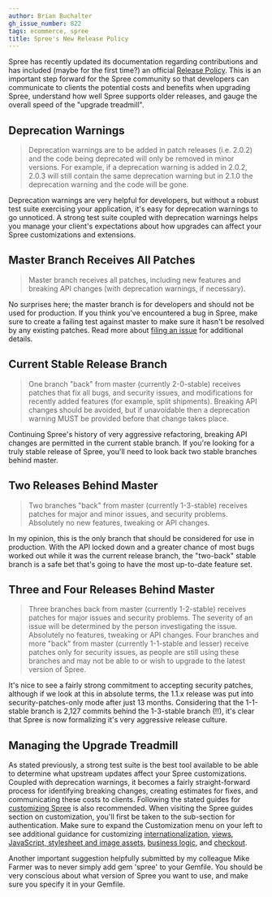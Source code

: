 ```yaml
---
author: Brian Buchalter
gh_issue_number: 822
tags: ecommerce, spree
title: Spree's New Release Policy
---
```


Spree has recently updated its documentation regarding contributions and has included (maybe for the first time?) an official [Release Policy](http://guides.spreecommerce.com/developer/contributing.html#sprees-release-policy). This is an important step forward for the Spree community so that developers can communicate to clients the potential costs and benefits when upgrading Spree, understand how well Spree supports older releases, and gauge the overall speed of the "upgrade treadmill".

## Deprecation Warnings

>
> Deprecation warnings are to be added in patch releases (i.e. 2.0.2) and the code being deprecated will only be removed in minor versions. For example, if a deprecation warning is added in 2.0.2, 2.0.3 will still contain the same deprecation warning but in 2.1.0 the deprecation warning and the code will be gone.
>

Deprecation warnings are very helpful for developers, but without a robust test suite exercising your application, it's easy for deprecation warnings to go unnoticed. A strong test suite coupled with deprecation warnings helps you manage your client's expectations about how upgrades can affect your Spree customizations and extensions.

## Master Branch Receives All Patches

>
> Master branch receives all patches, including new features and breaking API changes (with deprecation warnings, if necessary).
>

No surprises here; the master branch is for developers and should not be used for production. If you think you've encountered a bug in Spree, make sure to create a failing test against master to make sure it hasn't be resolved by any existing patches. Read more about [filing an issue](http://guides.spreecommerce.com/developer/contributing.html#filing-an-issue) for additional details.

## Current Stable Release Branch

>
> One branch "back" from master (currently 2-0-stable) receives patches that fix all bugs, and security issues, and modifications for recently added features (for example, split shipments). Breaking API changes should be avoided, but if unavoidable then a deprecation warning MUST be provided before that change takes place.
>

Continuing Spree's history of very aggressive refactoring, breaking API changes are permitted in the current stable branch. If you're looking for a truly stable release of Spree, you'll need to look back two stable branches behind master.

## Two Releases Behind Master

>
> Two branches "back" from master (currently 1-3-stable) receives patches for major and minor issues, and security problems. Absolutely no new features, tweaking or API changes.
>

In my opinion, this is the only branch that should be considered for use in production. With the API locked down and a greater chance of most bugs worked out while it was the current release branch, the "two-back" stable branch is a safe bet that's going to have the most up-to-date feature set.

## Three and Four Releases Behind Master

>
> Three branches back from master (currently 1-2-stable) receives patches for major issues and security problems. The severity of an issue will be determined by the person investigating the issue. Absolutely no features, tweaking or API changes. Four branches and more "back" from master (currently 1-1-stable and lesser) receive patches only for security issues, as people are still using these branches and may not be able to or wish to upgrade to the latest version of Spree.
>

It's nice to see a fairly strong commitment to accepting security patches, although if we look at this in absolute terms, the 1.1.x release was put into security-patches-only mode after just 13 months. Considering that the 1-1-stable branch is 2,127 commits behind the 1-3-stable branch (!!), it's clear that Spree is now formalizing it's very aggressive release culture.

## Managing the Upgrade Treadmill

As stated previously, a strong test suite is the best tool available to be able to determine what upstream updates affect your Spree customizations. Coupled with deprecation warnings, it becomes a fairly straight-forward process for identifying breaking changes, creating estimates for fixes, and communicating these costs to clients. Following the stated guides for [customizing Spree](http://guides.spreecommerce.com/developer/authentication.html) is also recommended. When visiting the Spree guides section on customization, you'll first be taken to the sub-section for authentication. Make sure to expand the Customization menu on your left to see additional guidance for customizing [internationalization](http://guides.spreecommerce.com/developer/i18n.html), [views](http://guides.spreecommerce.com/developer/view.html), [JavaScript, stylesheet and image assets](http://guides.spreecommerce.com/developer/asset.html), [business logic](http://guides.spreecommerce.com/developer/logic.html), and [checkout](http://guides.spreecommerce.com/developer/checkout.html).

Another important suggestion helpfully submitted by my colleague Mike Farmer was to never simply add gem 'spree' to your Gemfile. You should be very conscious about what version of Spree you want to use, and make sure you specify it in your Gemfile.
